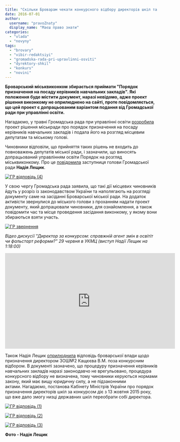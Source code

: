 ```yaml
---
title: "Скільки Броварам чекати конкурсного відбору директорів шкіл та садочків?"
date: 2016-07-01
author: 
  username: "pravoZnaty"
  display_name: "Маєш право знати"
categories: 
  - "vlada"
  - "novyny"
tags: 
  - "brovary"
  - "vibir-redaktsiyi"
  - "gromadska-rada-pri-upravlinni-osviti"
  - "dyrektory-shkil"
  - "konkurs"
  - "novini"
---
```


**Броварський міськвиконком збирається приймати "Порядок призначення на посаду керівників навчальних закладів". Які положення буде містити документ, наразі невідомо, адже проект рішення виконкому не оприлюднено на сайті, проте повідомляється, що цей проект є допрацьованим варіантом подання від Громадської ради при управлінні освіти.**

Нагадаємо, у травні Громадська рада при управлінні освіти [розробила](https://mpz.brovary.org/dyrektoriv-shkil-obyratymut-za-konkursom-gromadska-rada/) проект рішення міськради про порядок призначення на посаду керівників навчальних закладів і подала його на розгляд місцевим депутатам та міському голові.

Чиновники відповіли, що прийняття таких рішень не входить до повноважень депутатів міської ради, і зазначили, що виносять допрацьований управлінням освіти Порядок на розгляд міськвиконкому. Про це [повідомила](https://www.facebook.com/Nadiya.Leshchik/posts/1163362027050028?comment_id=1183465345039696&comment_tracking=%7B%22tn%22%3A%22R2%22%7D) заступниця голови Громадської ради **Надія Лещик**.

[![ГР відповідь (4)](https://mpz.brovary.org/wp-content/uploads/2016/07/GR-vidpovid-4.jpg)](https://mpz.brovary.org/wp-content/uploads/2016/07/GR-vidpovid-4.jpg)

У свою чергу Громадська рада заявила, що такі дії місцевих чиновників йдуть у розріз із законодавством України та наполягають на розгляді документу саме на засіданні Броварської міської ради. На додаток активісти звернулися до міського голови з проханням надати проект документу, який допрацювали чиновники, для ознайомлення, а також повідомити час та місце проведення засідання виконкому, у якому вони збираються взяти участь.

[![ГР звернення](https://mpz.brovary.org/wp-content/uploads/2016/07/GR-zvernennya.jpg)](https://mpz.brovary.org/wp-content/uploads/2016/07/GR-zvernennya.jpg)

_Відео дискусії "Директор за конкурсом: справжній агент змін в освітіт чи фальстарт реформи?" 29 червня в УКМЦ (виступ Надії Лещик на 1:18:00)_

<iframe src="https://www.youtube.com/embed/P1fTGW4uDN0" width="560" height="315" frameborder="0" allowfullscreen="allowfullscreen"></iframe>

Також Надія Лещик [оприлюднила](https://www.facebook.com/Nadiya.Leshchik/posts/1163362027050028?comment_id=1183465758372988&comment_tracking=%7B%22tn%22%3A%22R1%22%7D) відповідь броварської влади щодо призначення директором ЗОШ№2 Кащєєва В.М. поза конкурсним відбором. В документі зазначено, що процедуру призначення керівників навчальних закладів наразі законодавчо не врегульовано, процедура конкурсного відбору не визначена, тому чиновники керуються нормами закону, який має вищу юридичну силу, а не підзаконними актами. Нагадаємо, постанова Кабінету Міністрів України про порядок призначення директорів шкіл за конкурсом діє з 13 жовтня 2015 року, що вже дало змогу низці державних шкіл переобрати собі директора.

[![ГР відповідь (1)](https://mpz.brovary.org/wp-content/uploads/2016/07/GR-vidpovid-1.jpg)](https://mpz.brovary.org/wp-content/uploads/2016/07/GR-vidpovid-1.jpg)

[![ГР відповідь (2)](https://mpz.brovary.org/wp-content/uploads/2016/07/GR-vidpovid-2.jpg)](https://mpz.brovary.org/wp-content/uploads/2016/07/GR-vidpovid-2.jpg)

[![ГР відповідь (3)](https://mpz.brovary.org/wp-content/uploads/2016/07/GR-vidpovid-3.jpg)](https://mpz.brovary.org/wp-content/uploads/2016/07/GR-vidpovid-3.jpg)

**Фото - Надія Лещик**
